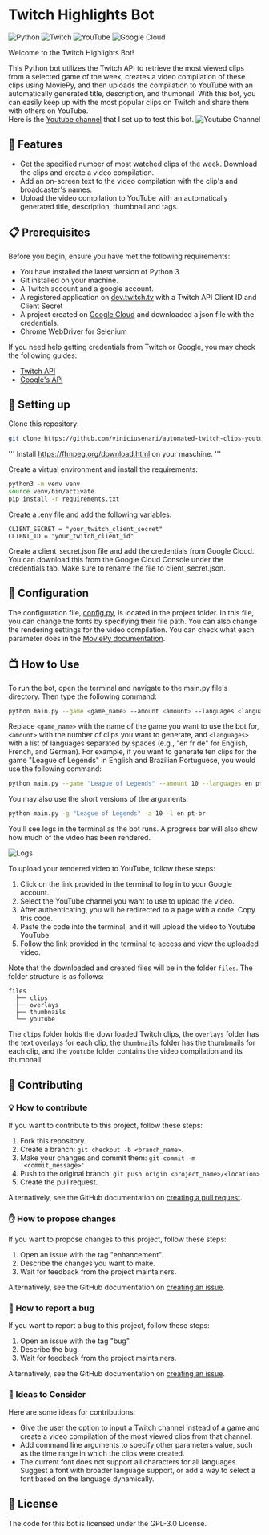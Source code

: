 # Twitch Highlights Bot

![Python](https://img.shields.io/badge/Python-3776AB?style=for-the-badge&logo=python&logoColor=white)
![Twitch](https://img.shields.io/badge/Twitch-9146FF?style=for-the-badge&logo=twitch&logoColor=white)
![YouTube](https://img.shields.io/badge/YouTube-FF0000?style=for-the-badge&logo=youtube&logoColor=white)
![Google Cloud](https://img.shields.io/badge/Google%20Cloud-4285F4?style=for-the-badge&logo=google-cloud&logoColor=white)

Welcome to the Twitch Highlights Bot!

This Python bot utilizes the Twitch API to retrieve the most viewed clips from a selected game of the week, creates a video compilation of these clips using MoviePy, and then uploads the compilation to YouTube with an automatically generated title, description, and thumbnail. With this bot, you can easily keep up with the most popular clips on Twitch and share them with others on YouTube.  
Here is the [Youtube channel](https://www.youtube.com/@mostwatchedtwitchclips) that I set up to test this bot.
![Youtube Channel](https://i.imgur.com/blU5A32.png)


## 🎥 Features
- Get the specified number of most watched clips of the week. Download the clips and create a video compilation.
- Add an on-screen text to the video compilation with the clip's and broadcaster's names.
- Upload the video compilation to YouTube with an automatically generated title, description, thumbnail and tags.

## 📋 Prerequisites
Before you begin, ensure you have met the following requirements:
- You have installed the latest version of Python 3.
- Git installed on your machine.
- A Twitch account and a google account.
- A registered application on [dev.twitch.tv](https://dev.twitch.tv/console) with a Twitch API Client ID and Client Secret
- A project created on [Google Cloud](https://cloud.google.com/) and downloaded a json file with the credentials.
- Chrome WebDriver for Selenium

If you need help getting credentials from Twitch or Google, you may check the following guides:
- [Twitch API](https://dev.twitch.tv/docs/authentication/register-app)
- [Google's API](https://developers.google.com/people/quickstart/python)


## 💾 Setting up
Clone this repository:
```bash
git clone https://github.com/viniciusenari/automated-twitch-clips-youtube-channel
```

'''
Install https://ffmpeg.org/download.html on your maschine.
'''

Create a virtual environment and install the requirements:
```bash
python3 -m venv venv
source venv/bin/activate
pip install -r requirements.txt
```
Create a .env file and add the following variables:
```
CLIENT_SECRET = "your_twitch_client_secret"
CLIENT_ID = "your_twitch_client_id"
```
Create a client_secret.json file and add the credentials from Google Cloud. You can download this from the Google Cloud Console under the credentials tab. Make sure to rename the file to client_secret.json.

## 🔧 Configuration
The configuration file, [config.py](https://github.com/viniciusenari/automated-twitch-clips-youtube-channel/blob/main/project/config.py), is located in the project folder. In this file, you can change the fonts by specifying their file path. You can also change the rendering settings for the video compilation.
You can check what each parameter does in the [MoviePy documentation](https://zulko.github.io/moviepy/ref/VideoClip/VideoClip.html?highlight=write_videofile#moviepy.video.compositing.CompositeVideoClip.CompositeVideoClip.write_videofile).


## 📺 How to Use
To run the bot, open the terminal and navigate to the main.py file's directory. Then type the following command:
```bash
python main.py --game <game_name> --amount <amount> --languages <languages>
```
Replace `<game_name>` with the name of the game you want to use the bot for, `<amount>` with the number of clips you want to generate, and `<languages>` with a list of languages separated by spaces (e.g., "en fr de" for English, French, and German).
For example, if you want to generate ten clips for the game "League of Legends" in English and Brazilian Portuguese, you would use the following command:
```bash
python main.py --game "League of Legends" --amount 10 --languages en pt-br
```
You may also use the short versions of the arguments:
```bash
python main.py -g "League of Legends" -a 10 -l en pt-br
```
You'll see logs in the terminal as the bot runs. A progress bar will also show how much of the video has been rendered.

![Logs](https://i.imgur.com/GwXJVgx.png)

To upload your rendered video to YouTube, follow these steps:

1. Click on the link provided in the terminal to log in to your Google account.
2. Select the YouTube channel you want to use to upload the video.
3. After authenticating, you will be redirected to a page with a code. Copy this code.
4. Paste the code into the terminal, and it will upload the video to Youtube YouTube.
5. Follow the link provided in the terminal to access and view the uploaded video.

Note that the downloaded and created files will be in the folder `files`. The folder structure is as follows:
```
files  
  ├── clips  
  ├── overlays  
  ├── thumbnails
  └── youtube 
```
The `clips` folder holds the downloaded Twitch clips, the `overlays` folder has the text overlays for each clip, the `thumbnails` folder has the thumbnails for each clip, and the `youtube` folder contains the video compilation and its thumbnail

## 🤝 Contributing
### 💡 How to contribute
If you want to contribute to this project, follow these steps:

1. Fork this repository.
2. Create a branch: `git checkout -b <branch_name>`.
3. Make your changes and commit them: `git commit -m '<commit_message>'`
4. Push to the original branch: `git push origin <project_name>/<location>`
5. Create the pull request.

Alternatively, see the GitHub documentation on [creating a pull request](https://help.github.com/en/github/collaborating-with-issues-and-pull-requests/creating-a-pull-request).

### ✋ How to propose changes
If you want to propose changes to this project, follow these steps:

1. Open an issue with the tag "enhancement".
2. Describe the changes you want to make.
3. Wait for feedback from the project maintainers.

Alternatively, see the GitHub documentation on [creating an issue](https://docs.github.com/en/issues/tracking-your-work-with-issues/creating-issues/creating-an-issue).

### 🐛 How to report a bug
If you want to report a bug to this project, follow these steps:

1. Open an issue with the tag "bug".
2. Describe the bug.
3. Wait for feedback from the project maintainers.

Alternatively, see the GitHub documentation on [creating an issue](https://docs.github.com/en/issues/tracking-your-work-with-issues/creating-issues/creating-an-issue).

### 🤔 Ideas to Consider
Here are some ideas for contributions:

- Give the user the option to input a Twitch channel instead of a game and create a video compilation of the most viewed clips from that channel.
- Add command line arguments to specify other parameters value, such as the time range in which the clips were created.
- The current font does not support all characters for all languages. Suggest a font with broader language support, or add a way to select a font based on the language dynamically.


## 📜 License
The code for this bot is licensed under the GPL-3.0 License.

